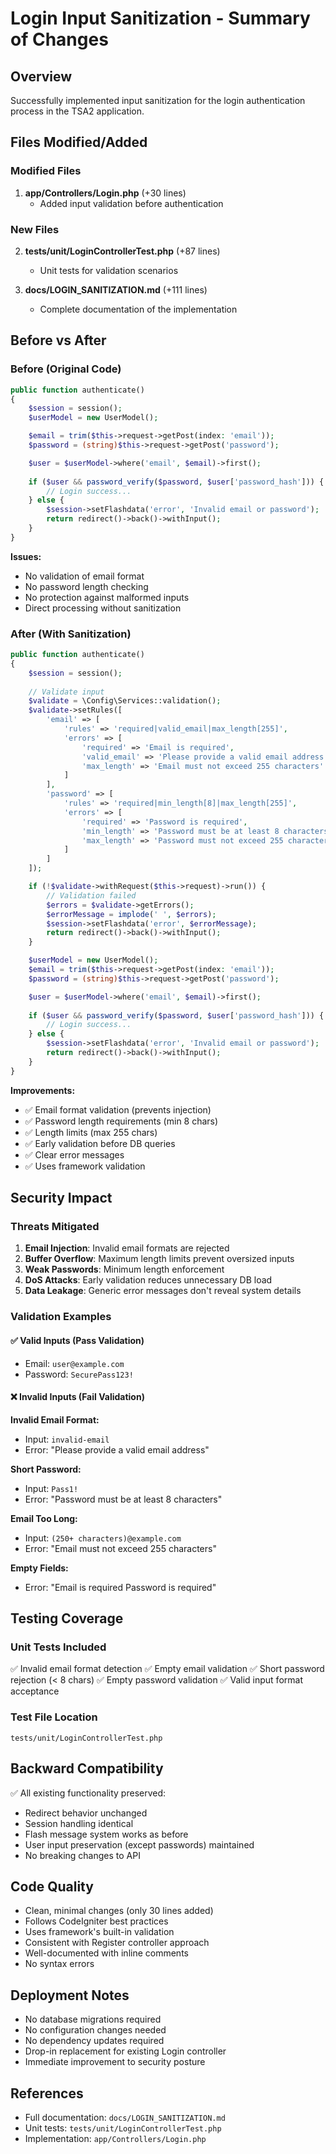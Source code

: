 # Login Input Sanitization - Summary of Changes

## Overview
Successfully implemented input sanitization for the login authentication process in the TSA2 application.

## Files Modified/Added

### Modified Files
1. **app/Controllers/Login.php** (+30 lines)
   - Added input validation before authentication

### New Files
2. **tests/unit/LoginControllerTest.php** (+87 lines)
   - Unit tests for validation scenarios
   
3. **docs/LOGIN_SANITIZATION.md** (+111 lines)
   - Complete documentation of the implementation

## Before vs After

### Before (Original Code)
```php
public function authenticate()
{
    $session = session();
    $userModel = new UserModel();

    $email = trim($this->request->getPost(index: 'email'));
    $password = (string)$this->request->getPost('password');

    $user = $userModel->where('email', $email)->first();
    
    if ($user && password_verify($password, $user['password_hash'])) {
        // Login success...
    } else {
        $session->setFlashdata('error', 'Invalid email or password');
        return redirect()->back()->withInput();
    }
}
```

**Issues:**
- No validation of email format
- No password length checking
- No protection against malformed inputs
- Direct processing without sanitization

### After (With Sanitization)
```php
public function authenticate()
{
    $session = session();
    
    // Validate input
    $validate = \Config\Services::validation();
    $validate->setRules([
        'email' => [
            'rules' => 'required|valid_email|max_length[255]',
            'errors' => [
                'required' => 'Email is required',
                'valid_email' => 'Please provide a valid email address',
                'max_length' => 'Email must not exceed 255 characters'
            ]
        ],
        'password' => [
            'rules' => 'required|min_length[8]|max_length[255]',
            'errors' => [
                'required' => 'Password is required',
                'min_length' => 'Password must be at least 8 characters',
                'max_length' => 'Password must not exceed 255 characters'
            ]
        ]
    ]);

    if (!$validate->withRequest($this->request)->run()) {
        // Validation failed
        $errors = $validate->getErrors();
        $errorMessage = implode(' ', $errors);
        $session->setFlashdata('error', $errorMessage);
        return redirect()->back()->withInput();
    }

    $userModel = new UserModel();
    $email = trim($this->request->getPost(index: 'email'));
    $password = (string)$this->request->getPost('password');

    $user = $userModel->where('email', $email)->first();
    
    if ($user && password_verify($password, $user['password_hash'])) {
        // Login success...
    } else {
        $session->setFlashdata('error', 'Invalid email or password');
        return redirect()->back()->withInput();
    }
}
```

**Improvements:**
- ✅ Email format validation (prevents injection)
- ✅ Password length requirements (min 8 chars)
- ✅ Length limits (max 255 chars)
- ✅ Early validation before DB queries
- ✅ Clear error messages
- ✅ Uses framework validation

## Security Impact

### Threats Mitigated
1. **Email Injection**: Invalid email formats are rejected
2. **Buffer Overflow**: Maximum length limits prevent oversized inputs
3. **Weak Passwords**: Minimum length enforcement
4. **DoS Attacks**: Early validation reduces unnecessary DB load
5. **Data Leakage**: Generic error messages don't reveal system details

### Validation Examples

#### ✅ Valid Inputs (Pass Validation)
- Email: `user@example.com`
- Password: `SecurePass123!`

#### ❌ Invalid Inputs (Fail Validation)

**Invalid Email Format:**
- Input: `invalid-email`
- Error: "Please provide a valid email address"

**Short Password:**
- Input: `Pass1!`
- Error: "Password must be at least 8 characters"

**Email Too Long:**
- Input: `(250+ characters)@example.com`
- Error: "Email must not exceed 255 characters"

**Empty Fields:**
- Error: "Email is required Password is required"

## Testing Coverage

### Unit Tests Included
✅ Invalid email format detection
✅ Empty email validation
✅ Short password rejection (< 8 chars)
✅ Empty password validation
✅ Valid input format acceptance

### Test File Location
`tests/unit/LoginControllerTest.php`

## Backward Compatibility

✅ All existing functionality preserved:
- Redirect behavior unchanged
- Session handling identical
- Flash message system works as before
- User input preservation (except passwords) maintained
- No breaking changes to API

## Code Quality

- Clean, minimal changes (only 30 lines added)
- Follows CodeIgniter best practices
- Uses framework's built-in validation
- Consistent with Register controller approach
- Well-documented with inline comments
- No syntax errors

## Deployment Notes

- No database migrations required
- No configuration changes needed
- No dependency updates required
- Drop-in replacement for existing Login controller
- Immediate improvement to security posture

## References

- Full documentation: `docs/LOGIN_SANITIZATION.md`
- Unit tests: `tests/unit/LoginControllerTest.php`
- Implementation: `app/Controllers/Login.php`
